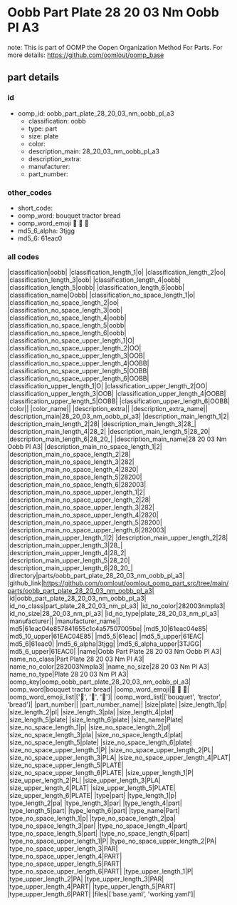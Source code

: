 # Oobb Part Plate 28 20 03 Nm Oobb Pl A3  

note: This is part of OOMP the Oopen Organization Method For Parts. For more details: https://github.com/oomlout/oomp_base

##  part details





### id
* oomp_id: oobb_part_plate_28_20_03_nm_oobb_pl_a3
  * classification: oobb
  * type: part
  * size: plate
  * color: 
  * description_main: 28_20_03_nm_oobb_pl_a3
  * description_extra: 
  * manufacturer: 
  * part_number: 

### other_codes
* short_code: 
* oomp_word: bouquet tractor bread
* oomp_word_emoji :bouquet: :tractor: :bread:
* md5_6_alpha: 3tjgg
* md5_6: 61eac0

### all codes 
|classification|oobb|
|classification_length_1|o|
|classification_length_2|oo|
|classification_length_3|oob|
|classification_length_4|oobb|
|classification_length_5|oobb|
|classification_length_6|oobb|
|classification_name|Oobb|
|classification_no_space_length_1|o|
|classification_no_space_length_2|oo|
|classification_no_space_length_3|oob|
|classification_no_space_length_4|oobb|
|classification_no_space_length_5|oobb|
|classification_no_space_length_6|oobb|
|classification_no_space_upper_length_1|O|
|classification_no_space_upper_length_2|OO|
|classification_no_space_upper_length_3|OOB|
|classification_no_space_upper_length_4|OOBB|
|classification_no_space_upper_length_5|OOBB|
|classification_no_space_upper_length_6|OOBB|
|classification_upper_length_1|O|
|classification_upper_length_2|OO|
|classification_upper_length_3|OOB|
|classification_upper_length_4|OOBB|
|classification_upper_length_5|OOBB|
|classification_upper_length_6|OOBB|
|color||
|color_name||
|description_extra||
|description_extra_name||
|description_main|28_20_03_nm_oobb_pl_a3|
|description_main_length_1|2|
|description_main_length_2|28|
|description_main_length_3|28_|
|description_main_length_4|28_2|
|description_main_length_5|28_20|
|description_main_length_6|28_20_|
|description_main_name|28 20 03 Nm Oobb Pl A3|
|description_main_no_space_length_1|2|
|description_main_no_space_length_2|28|
|description_main_no_space_length_3|282|
|description_main_no_space_length_4|2820|
|description_main_no_space_length_5|28200|
|description_main_no_space_length_6|282003|
|description_main_no_space_upper_length_1|2|
|description_main_no_space_upper_length_2|28|
|description_main_no_space_upper_length_3|282|
|description_main_no_space_upper_length_4|2820|
|description_main_no_space_upper_length_5|28200|
|description_main_no_space_upper_length_6|282003|
|description_main_upper_length_1|2|
|description_main_upper_length_2|28|
|description_main_upper_length_3|28_|
|description_main_upper_length_4|28_2|
|description_main_upper_length_5|28_20|
|description_main_upper_length_6|28_20_|
|directory|parts/oobb_part_plate_28_20_03_nm_oobb_pl_a3|
|github_link|https://github.com/oomlout/oomlout_oomp_part_src/tree/main/parts/oobb_part_plate_28_20_03_nm_oobb_pl_a3|
|id|oobb_part_plate_28_20_03_nm_oobb_pl_a3|
|id_no_class|part_plate_28_20_03_nm_pl_a3|
|id_no_color|282003nmpla3|
|id_no_size|28_20_03_nm_pl_a3|
|id_no_type|plate_28_20_03_nm_pl_a3|
|manufacturer||
|manufacturer_name||
|md5|61eac04e857841655c1c4a57507005be|
|md5_10|61eac04e85|
|md5_10_upper|61EAC04E85|
|md5_5|61eac|
|md5_5_upper|61EAC|
|md5_6|61eac0|
|md5_6_alpha|3tjgg|
|md5_6_alpha_upper|3TJGG|
|md5_6_upper|61EAC0|
|name|Oobb Part Plate 28 20 03 Nm Oobb Pl A3|
|name_no_class|Part Plate 28 20 03 Nm Pl A3|
|name_no_color|282003Nmpla3|
|name_no_size|28 20 03 Nm Pl A3|
|name_no_type|Plate 28 20 03 Nm Pl A3|
|oomp_key|oomp_oobb_part_plate_28_20_03_nm_oobb_pl_a3|
|oomp_word|bouquet tractor bread|
|oomp_word_emoji|:bouquet: :tractor: :bread:|
|oomp_word_emoji_list|[':bouquet:', ':tractor:', ':bread:']|
|oomp_word_list|['bouquet', 'tractor', 'bread']|
|part_number||
|part_number_name||
|size|plate|
|size_length_1|p|
|size_length_2|pl|
|size_length_3|pla|
|size_length_4|plat|
|size_length_5|plate|
|size_length_6|plate|
|size_name|Plate|
|size_no_space_length_1|p|
|size_no_space_length_2|pl|
|size_no_space_length_3|pla|
|size_no_space_length_4|plat|
|size_no_space_length_5|plate|
|size_no_space_length_6|plate|
|size_no_space_upper_length_1|P|
|size_no_space_upper_length_2|PL|
|size_no_space_upper_length_3|PLA|
|size_no_space_upper_length_4|PLAT|
|size_no_space_upper_length_5|PLATE|
|size_no_space_upper_length_6|PLATE|
|size_upper_length_1|P|
|size_upper_length_2|PL|
|size_upper_length_3|PLA|
|size_upper_length_4|PLAT|
|size_upper_length_5|PLATE|
|size_upper_length_6|PLATE|
|type|part|
|type_length_1|p|
|type_length_2|pa|
|type_length_3|par|
|type_length_4|part|
|type_length_5|part|
|type_length_6|part|
|type_name|Part|
|type_no_space_length_1|p|
|type_no_space_length_2|pa|
|type_no_space_length_3|par|
|type_no_space_length_4|part|
|type_no_space_length_5|part|
|type_no_space_length_6|part|
|type_no_space_upper_length_1|P|
|type_no_space_upper_length_2|PA|
|type_no_space_upper_length_3|PAR|
|type_no_space_upper_length_4|PART|
|type_no_space_upper_length_5|PART|
|type_no_space_upper_length_6|PART|
|type_upper_length_1|P|
|type_upper_length_2|PA|
|type_upper_length_3|PAR|
|type_upper_length_4|PART|
|type_upper_length_5|PART|
|type_upper_length_6|PART|
|files|['base.yaml', 'working.yaml']|
